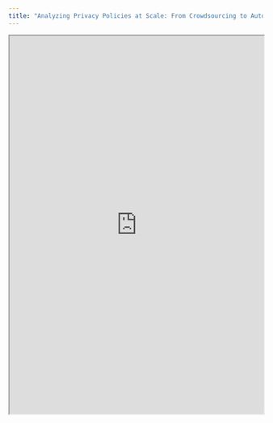 ```yaml
---
title: "Analyzing Privacy Policies at Scale: From Crowdsourcing to Automated Annotations"
---
```



<iframe height="750" width="100%" src="https://ewelton.github.io/ktest/wiki.html#Analyzing%20Privacy%20Policies%20at%20Scale:%20From%20Crowdsourcing%20to%20Automated%20Annotations"></iframe>
